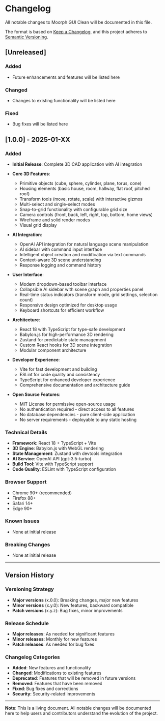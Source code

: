 # Changelog

All notable changes to Moorph GUI Clean will be documented in this file.

The format is based on [Keep a Changelog](https://keepachangelog.com/en/1.0.0/),
and this project adheres to [Semantic Versioning](https://semver.org/spec/v2.0.0.html).

## [Unreleased]

### Added
- Future enhancements and features will be listed here

### Changed
- Changes to existing functionality will be listed here

### Fixed
- Bug fixes will be listed here

## [1.0.0] - 2025-01-XX

### Added
- **Initial Release**: Complete 3D CAD application with AI integration
- **Core 3D Features**:
  - Primitive objects (cube, sphere, cylinder, plane, torus, cone)
  - Housing elements (basic house, room, hallway, flat roof, pitched roof)
  - Transform tools (move, rotate, scale) with interactive gizmos
  - Multi-select and single-select modes
  - Snap-to-grid functionality with configurable grid size
  - Camera controls (front, back, left, right, top, bottom, home views)
  - Wireframe and solid render modes
  - Visual grid display

- **AI Integration**:
  - OpenAI API integration for natural language scene manipulation
  - AI sidebar with command input interface
  - Intelligent object creation and modification via text commands
  - Context-aware 3D scene understanding
  - Response logging and command history

- **User Interface**:
  - Modern dropdown-based toolbar interface
  - Collapsible AI sidebar with scene graph and properties panel
  - Real-time status indicators (transform mode, grid settings, selection count)
  - Responsive design optimized for desktop usage
  - Keyboard shortcuts for efficient workflow

- **Architecture**:
  - React 18 with TypeScript for type-safe development
  - Babylon.js for high-performance 3D rendering
  - Zustand for predictable state management
  - Custom React hooks for 3D scene integration
  - Modular component architecture

- **Developer Experience**:
  - Vite for fast development and building
  - ESLint for code quality and consistency
  - TypeScript for enhanced developer experience
  - Comprehensive documentation and architecture guide

- **Open Source Features**:
  - MIT License for permissive open-source usage
  - No authentication required - direct access to all features
  - No database dependencies - pure client-side application
  - No server requirements - deployable to any static hosting

### Technical Details
- **Framework**: React 18 + TypeScript + Vite
- **3D Engine**: Babylon.js with WebGL rendering
- **State Management**: Zustand with devtools integration
- **AI Service**: OpenAI API (gpt-3.5-turbo)
- **Build Tool**: Vite with TypeScript support
- **Code Quality**: ESLint with TypeScript configuration

### Browser Support
- Chrome 90+ (recommended)
- Firefox 88+
- Safari 14+
- Edge 90+

### Known Issues
- None at initial release

### Breaking Changes
- None at initial release

---

## Version History

### Versioning Strategy
- **Major versions** (x.0.0): Breaking changes, major new features
- **Minor versions** (x.y.0): New features, backward compatible
- **Patch versions** (x.y.z): Bug fixes, minor improvements

### Release Schedule
- **Major releases**: As needed for significant features
- **Minor releases**: Monthly for new features
- **Patch releases**: As needed for bug fixes

### Changelog Categories
- **Added**: New features and functionality
- **Changed**: Modifications to existing features
- **Deprecated**: Features that will be removed in future versions
- **Removed**: Features that have been removed
- **Fixed**: Bug fixes and corrections
- **Security**: Security-related improvements

---

**Note**: This is a living document. All notable changes will be documented here to help users and contributors understand the evolution of the project. 